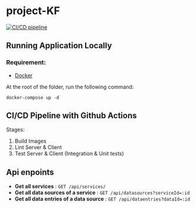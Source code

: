 # project-KF
[![CI/CD pipeline](https://github.com/piopi/project-KF/actions/workflows/push.yml/badge.svg?branch=main)](https://github.com/piopi/project-KF/actions/workflows/push.yml)
## Running Application Locally

### Requirement:
- [Docker](https://docs.docker.com/get-docker/)

At the root of the folder, run the following command:
```
docker-compose up -d
```
## CI/CD Pipeline with Github Actions

Stages:
1. Build Images
2. Lint Server & Client
3. Test Server & Client (Integration & Unit tests)

## Api enpoints
* **Get all services** : `GET /api/services/`
* **Get all data sources of a service** : `GET /api/datasources?serviceId=:id`
* **Get all data entries of a data source** : `GET /api/dataentries?dataId=:id`
